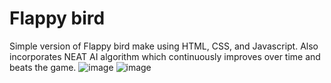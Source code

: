 # Flappy bird
Simple version of Flappy bird make using HTML, CSS, and Javascript. Also incorporates NEAT AI algorithm which continuously improves over time and beats the game.
<span>
![image](https://github.com/user-attachments/assets/04347a57-3a7f-44a9-8967-eb3507af79fe)
![image](https://github.com/user-attachments/assets/a320148f-c31d-4947-9cd6-de05b0e0d022)
</span>
